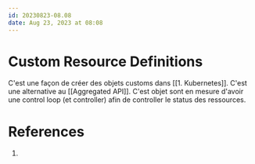 ```yaml
---
id: 20230823-08.08
date: Aug 23, 2023 at 08:08
---
```


# Custom Resource Definitions
C'est une façon de créer des objets customs dans [[1. Kubernetes]]. C'est une alternative au [[Aggregated API]].
C'est objet sont en mesure d'avoir une control loop (et controller) afin de controller le status des ressources.
# References
1. 
